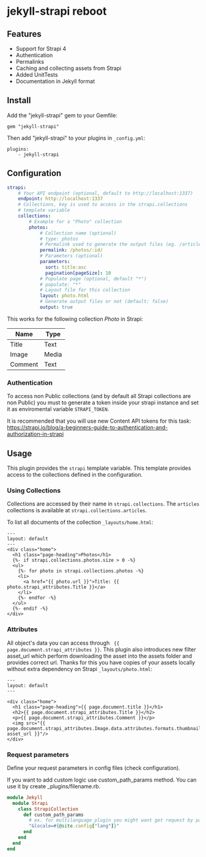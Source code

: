 # jekyll-strapi reboot

## Features

* Support for Strapi 4
* Authentication
* Permalinks
* Caching and collecting assets from Strapi
* Added UnitTests
* Documentation in Jekyll format

## Install

Add the "jekyll-strapi" gem to your Gemfile:

```
gem "jekyll-strapi"
```

Then add "jekyll-strapi" to your plugins in `_config.yml`:

```
plugins:
    - jekyll-strapi
```

## Configuration

```yaml
strapi:
    # Your API endpoint (optional, default to http://localhost:1337)
    endpoint: http://localhost:1337
    # Collections, key is used to access in the strapi.collections
    # template variable
    collections:
        # Example for a "Photo" collection
        photos:
            # Collection name (optional)
            # type: photos
            # Permalink used to generate the output files (eg. /articles/:id).
            permalink: /photos/:id/
            # Parameters (optional)
            parameters:
              sort: title:asc
              pagination[pageSize]: 10
            # Populate page (optional, default "*")
            # populate: "*"
            # Layout file for this collection
            layout: photo.html
            # Generate output files or not (default: false)
            output: true
```

This works for the following collection *Photo* in Strapi:

| Name    | Type  |
| ------- | ----- |
| Title   | Text  |
| Image   | Media |
| Comment | Text  |

### Authentication

To access non Public collections (and by default all Strapi collections are non Public) you must to generate a token inside your strapi instance and set it as enviromental variable `STRAPI_TOKEN`.

It is recommended that you will use new Content API tokens for this task: https://strapi.io/blog/a-beginners-guide-to-authentication-and-authorization-in-strapi

## Usage

This plugin provides the `strapi` template variable. This template provides access to the collections defined in the configuration.

### Using Collections

Collections are accessed by their name in `strapi.collections`. The `articles` collections is available at `strapi.collections.articles`.

To list all documents of the collection ```_layouts/home.html```:

```
---
layout: default
---
<div class="home">
  <h1 class="page-heading">Photos</h1>
  {%- if strapi.collections.photos.size > 0 -%}
  <ul>
    {%- for photo in strapi.collections.photos -%}
    <li>
      <a href="{{ photo.url }}">Title: {{ photo.strapi_attributes.Title }}</a>
    </li>
    {%- endfor -%}
  </ul>
  {%- endif -%}
</div>
```

### Attributes

All object's data you can access through ``` {{ page.document.strapi_attributes }}```. This plugin also introduces new filter asset_url which perform downloading the asset into the assets folder and provides correct url. Thanks for this you have copies of your assets locally without extra dependency on Strapi ```_layouts/photo.html```:

```
---
layout: default
---

<div class="home">
  <h1 class="page-heading">{{ page.document.title }}</h1>
  <h2>{{ page.document.strapi_attributes.Title }}</h2>
  <p>{{ page.document.strapi_attributes.Comment }}</p>
  <img src="{{ page.document.strapi_attributes.Image.data.attributes.formats.thumbnail| asset_url }}"/>
</div>
```

### Request parameters

Define your request parameters in config files (check configuration).

If you want to add custom logic use custom_path_params method. You can use it by create _plugins/filename.rb.

```ruby
module Jekyll
  module Strapi
    class StrapiCollection
      def custom_path_params
        # ex. for multilanguage plugin you might want get request by page lang
        "&locale=#{@site.config["lang"]}"
      end
    end
  end
end
```
